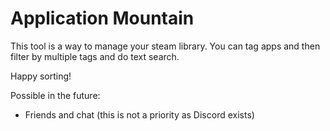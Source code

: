 # Application Mountain

This tool is a way to manage your steam library.
You can tag apps and then filter by multiple tags and do text search.

Happy sorting!

Possible in the future:

- Friends and chat (this is not a priority as Discord exists)
